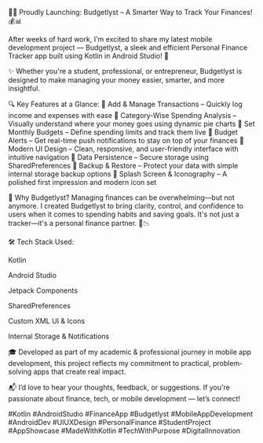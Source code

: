 🚀📲 Proudly Launching: Budgetlyst – A Smarter Way to Track Your Finances! 💰📊

After weeks of hard work, I'm excited to share my latest mobile development project — Budgetlyst, a sleek and efficient Personal Finance Tracker app built using Kotlin in Android Studio! 🌟

✨ Whether you're a student, professional, or entrepreneur, Budgetlyst is designed to make managing your money easier, smarter, and more insightful.

🔍 Key Features at a Glance:
🔹 Add & Manage Transactions – Quickly log income and expenses with ease
🔹 Category-Wise Spending Analysis – Visually understand where your money goes using dynamic pie charts
🔹 Set Monthly Budgets – Define spending limits and track them live
🔹 Budget Alerts – Get real-time push notifications to stay on top of your finances
🔹 Modern UI Design – Clean, responsive, and user-friendly interface with intuitive navigation
🔹 Data Persistence – Secure storage using SharedPreferences
🔹 Backup & Restore – Protect your data with simple internal storage backup options
🔹 Splash Screen & Iconography – A polished first impression and modern icon set

🧠 Why Budgetlyst?
Managing finances can be overwhelming—but not anymore. I created Budgetlyst to bring clarity, control, and confidence to users when it comes to spending habits and saving goals. It's not just a tracker—it's a personal finance partner. 💼📉

🛠️ Tech Stack Used:

Kotlin

Android Studio

Jetpack Components

SharedPreferences

Custom XML UI & Icons

Internal Storage & Notifications

🎓 Developed as part of my academic & professional journey in mobile app development, this project reflects my commitment to practical, problem-solving apps that create real impact.

📬 I’d love to hear your thoughts, feedback, or suggestions. If you're passionate about finance, tech, or mobile development — let’s connect!

#Kotlin #AndroidStudio #FinanceApp #Budgetlyst #MobileAppDevelopment #AndroidDev #UIUXDesign #PersonalFinance #StudentProject #AppShowcase #MadeWithKotlin #TechWithPurpose #DigitalInnovation

